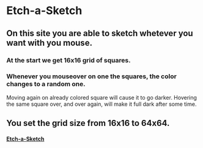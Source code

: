 # Etch-a-Sketch
## On this site you are able to sketch whetever you want with you mouse.
### At the start we get 16x16 grid of squares. 
### Whenever you mouseover on one the squares, the color changes to a random one.
Moving again on already colored square will cause it to go darker.
Hovering the same square over, and over again, will make it full dark after some time.

## You set the grid size from 16x16 to 64x64.

#### [Etch-a-Sketch](https://ren0xx.github.io/Etch-a-Sketch/)
